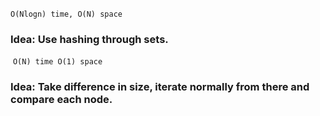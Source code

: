 `O(Nlogn) time, O(N) space`
​
### Idea: Use hashing through sets.
​
`O(N) time O(1) space`
​
### Idea: Take difference in size, iterate normally from there and compare each node.